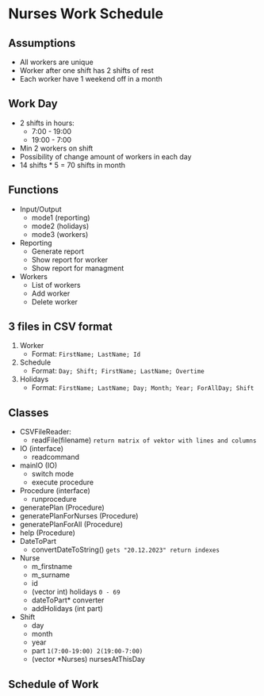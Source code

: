 # Nurses Work Schedule

## Assumptions

- All workers are unique
- Worker after one shift has 2 shifts of rest
- Each worker have 1 weekend off in a month

## Work Day

- 2 shifts in hours:
  - 7:00 - 19:00
  - 19:00 - 7:00
- Min 2 workers on shift
- Possibility of change amount of workers in each day 
- 14 shifts * 5 = 70 shifts in month

## Functions

- Input/Output
    - mode1 (reporting)
    - mode2 (holidays)
    - mode3 (workers)
- Reporting
    - Generate report
    - Show report for worker
    - Show report for managment
- Workers
    - List of workers
    - Add worker
    - Delete worker

## 3 files in CSV format

1. Worker 
    - Format: `FirstName; LastName; Id`
2. Schedule
    - Format: `Day; Shift; FirstName; LastName; Overtime`
3. Holidays
    - Format: `FirstName; LastName; Day; Month; Year; ForAllDay; Shift`

## Classes

- CSVFileReader:
    - readFile(filename) `return matrix of vektor with lines and columns`
- IO (interface)
    - readcommand
- mainIO (IO)
    - switch mode
    - execute procedure
- Procedure (interface)
    - runprocedure
- generatePlan (Procedure)
- generatePlanForNurses (Procedure)
- generatePlanForAll (Procedure)
- help (Procedure)
- DateToPart
    - convertDateToString() `gets "20.12.2023" return indexes`
- Nurse
    - m_firstname
    - m_surname
    - id
    - (vector int) holidays `0 - 69`
    - dateToPart* converter
    - addHolidays (int part)
- Shift
    - day
    - month
    - year
    - part `1(7:00-19:00) 2(19:00-7:00)`
    - (vector *Nurses) nursesAtThisDay

## Schedule of Work
